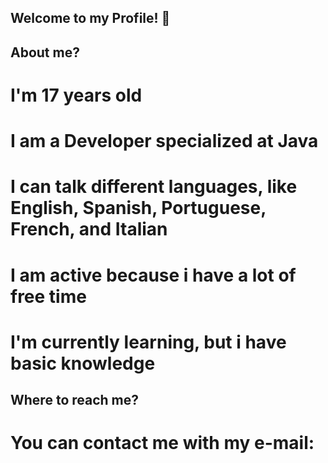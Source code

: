 ## Welcome to my Profile! 👋

## About me?
# I'm 17 years old
# I am a Developer specialized at Java
# I can talk different languages, like English, Spanish, Portuguese, French, and Italian
# I am active because i have a lot of free time
# I'm currently learning, but i have basic knowledge

## Where to reach me?
# You can contact me with my e-mail: 
<!--
**DevLuchou/DevLuchou** is a ✨ _special_ ✨ repository because its `README.md` (this file) appears on your GitHub profile.

Here are some ideas to get you started:

- 🔭 I’m currently working on ...
- 🌱 I’m currently learning ...
- 👯 I’m looking to collaborate on ...
- 🤔 I’m looking for help with ...
- 💬 Ask me about ...
- 📫 How to reach me: ...
- 😄 Pronouns: ...
- ⚡ Fun fact: ...
-->
